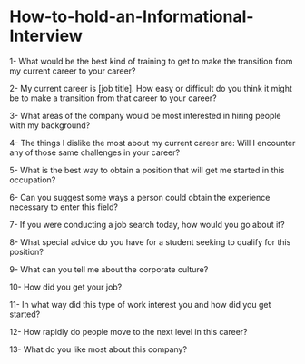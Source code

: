 # How-to-hold-an-Informational-Interview

1- What would be the best kind of training to get to make the transition from my current career to your career?

2- My current career is [job title]. How easy or difficult do you think it might be to make a transition from that career to your       career?

3- What areas of the company would be most interested in hiring people with my background?

4- The things I dislike the most about my current career are:
Will I encounter any of those same challenges in your career?

5- What is the best way to obtain a position that will get me started in this occupation?

6- Can you suggest some ways a person could obtain the experience necessary to enter this field?

7- If you were conducting a job search today, how would you go about it?

8- What special advice do you have for a student seeking to qualify for this position?

9- What can you tell me about the corporate culture?

10- How did you get your job?

11- In what way did this type of work interest you and how did you get started?

12- How rapidly do people move to the next level in this career?

13- What do you like most about this company?

